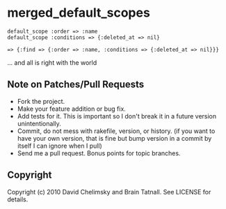 # merged\_default\_scopes

    default_scope :order => :name
    default_scope :conditions => {:deleted_at => nil}

    => {:find => {:order => :name, :conditions => {:deleted_at => nil}}}

... and all is right with the world

## Note on Patches/Pull Requests
 
* Fork the project.
* Make your feature addition or bug fix.
* Add tests for it. This is important so I don't break it in a future version unintentionally.
* Commit, do not mess with rakefile, version, or history.
  (if you want to have your own version, that is fine but bump version in a commit by itself I can ignore when I pull)
* Send me a pull request. Bonus points for topic branches.

## Copyright

Copyright (c) 2010 David Chelimsky and Brain Tatnall. See LICENSE for details.
